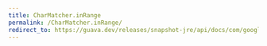 ```yaml
---
title: CharMatcher.inRange
permalink: /CharMatcher.inRange/
redirect_to: https://guava.dev/releases/snapshot-jre/api/docs/com/google/common/base/CharMatcher.html#inRange-char-char-
---
```

